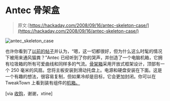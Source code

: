 # Antec 骨架盒

> 原文:[https://hackaday.com/2008/09/16/antec-skeleton-case/](https://hackaday.com/2008/09/16/antec-skeleton-case/)

![](../Images/c02779cf711d765624c2778428ad0fae.png "antec_skeleton_case")

也许你看到了[以前的帖子](http://hackaday.com/2008/09/16/hack-your-littler-box/)并认为，“嗯，这一切都很好，但为什么这么时髦的情况下被用来通风猫粪？”Antec 已经听到了你的哭声，并创造了一个电脑机箱，它拥有垃圾箱的所有可爱曲线和同样多的气流。[骨架箱](http://www.antec.com/us/productDetails.php?ProdID=15125#)采用开放式框架设计，顶部有一个 250 毫米的风扇。您将主板安装到滑动托盘上。电源和硬盘安装在下面。这是一个有趣的想法，很容易复制，但如果冷却是目标，它会更加封闭。你可以在 TweakTown 上看到装有组件的[机箱。](http://www.tweaktown.com/news/9571/antec_creates_unique_skeleton_case_for_diy_users/index.html)

[via [收购](http://www.acquiremag.com/tech/desktop/antec-skeleton-case.php)，谢谢，xtine]